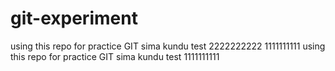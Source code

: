 # git-experiment
using this repo for practice GIT sima kundu test 2222222222 1111111111
using this repo for practice GIT sima kundu test 1111111111
